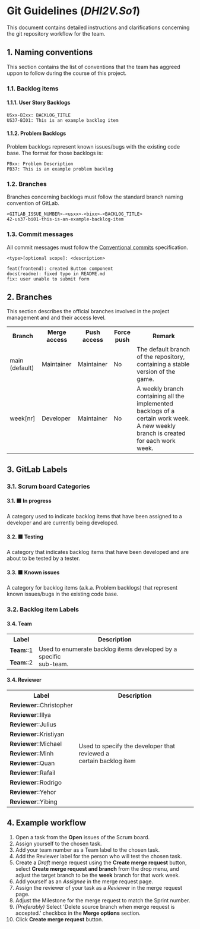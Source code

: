 # Git Guidelines (*DHI2V.So1*)
This document contains detailed instructions and clarifications concerning the
git repository workflow for the team.

## 1. Naming conventions
This section contains the list of conventions that the team has aggreed uppon
to follow during the course of this project.

### 1.1. Backlog items
#### 1.1.1. User Story Backlogs
```
USxx-BIxx: BACKLOG_TITLE
US37-BI01: This is an example backlog item
```
#### 1.1.2. Problem Backlogs
Problem backlogs represent known issues/bugs with the existing code base. The
format for those backlogs is:
```
PBxx: Problem Description
PB37: This is an example problem backlog
```

### 1.2. Branches
Branches concerning backlogs must follow the standard branch naming convention
of GitLab. 
```
<GITLAB_ISSUE_NUMBER>-<usxx>-<bixx>-<BACKLOG_TITLE>
42-us37-bi01-this-is-an-example-backlog-item
```

### 1.3. Commit messages
All commit messages must follow the
[Conventional commits](https://www.conventionalcommits.org/en/v1.0.0/)
specification. 
```
<type>[optional scope]: <description>

feat(frontend): created Button component
docs(readme): fixed typo in README.md
fix: user unable to submit form
```
## 2. Branches

This section describes the official branches involved in the project management
and and their access level.

<table>
<tr>
    <th>Branch</th>
    <th>Merge access</th>
    <th>Push access</th>
    <th>Force push</th>
    <th>Remark</th>
</tr>
<tr>
    <td>main (default)</td>
    <td>Maintainer</td>
    <td>Maintainer</td>
    <td>No</td>
    <td>The default branch of the repository, containing a stable version of
    the game.</td>
</tr>
<tr>
    <td>week[nr]</td>
    <td>Developer</td>
    <td>Maintainer</td>
    <td>No</td>
    <td>A weekly branch containing all the implemented backlogs of a certain
    work week. A new weekly branch is created for each work week.</td>
</tr>
</table>

## 3. GitLab Labels

### 3.1. Scrum board Categories

#### 3.1. 🟦 In progress

A category used to indicate backlog items that have been assigned to a
developer and are currently being developed.

#### 3.2. 🟥 Testing

A category that indicates backlog items that have been developed and are about
to be tested by a tester.

#### 3.3. 🟧 Known issues

A category for backlog items (a.k.a. Problem backlogs) that represent known
issues/bugs in the existing code base.


### 3.2. Backlog item Labels

#### 3.4. Team
<table>
<tr>
    <th>Label</th>
    <th>Description</th>
</tr>
<tr>
    <td><b>Team</b>::1</td>
    <td rowspan="2">Used to enumerate backlog items developed by a specific<br>
    sub-team.</td>
</tr>
<tr>
    <td><b>Team</b>::2</td>
</tr>
</table>

#### 3.4. Reviewer
<table>
<tr>
    <th>Label</th>
    <th>Description</th>
</tr>
<tr>
    <td><b>Reviewer</b>::Christopher</td>
    <td rowspan="11">Used to specify the developer that reviewed a <br> certain
    backlog item</td>
</tr>
<tr>
    <td><b>Reviewer</b>::Illya</td>
</tr>
<tr>
    <td><b>Reviewer</b>::Julius</td>
</tr>
<tr>
    <td><b>Reviewer</b>::Kristiyan</td>
</tr>
<tr>
    <td><b>Reviewer</b>::Michael</td>
</tr>
<tr>
    <td><b>Reviewer</b>::Minh</td>
</tr>
<tr>
    <td><b>Reviewer</b>::Quan</td>
</tr>
<tr>
    <td><b>Reviewer</b>::Rafail</td>
</tr>
<tr>
    <td><b>Reviewer</b>::Rodrigo</td>
</tr>
<tr>
    <td><b>Reviewer</b>::Yehor</td>
</tr>
<tr>
    <td><b>Reviewer</b>::Yibing</td>
</tr>
</table>

## 4. Example workflow

1. Open a task from the **Open** issues of the Scrum board.
2. Assign yourself to the chosen task.
3. Add your team number as a Team label to the chosen task. 
4. Add the Reviewer label for the person who will test the chosen task.
5. Create a *Draft* merge request using the **Create merge request** button,
select **Create merge request and branch** from the drop menu, and adjust the
target branch to be the **week** branch for that work week.
6. Add yourself as an *Assignee* in the merge request page.
7. Assign the reviewer of your task as a *Reviewer* in the merge request page.
8. Adjust the Milestone for the merge request to match the Sprint number.
9. *(Preferably)* Select 'Delete source branch when merge request is accepted.'
checkbox in the **Merge options** section.
10. Click **Create merge request** button.